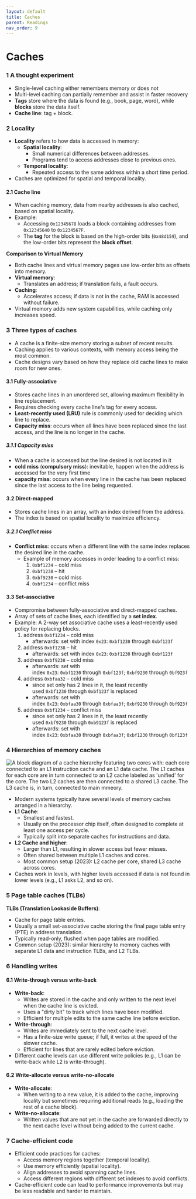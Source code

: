 ```yaml
---
layout: default
title: Caches
parent: Readings
nav_order: 9
---
```

# Caches
### 1 A thought experiment
- Single-level caching either remembers memory or does not
- Multi-level caching can partially remember and assist in faster recovery
- **Tags** store where the data is found (e.g., book, page, word), while **blocks** store the data itself.
- **Cache line**: tag + block.

### 2 Locality
- **Locality** refers to how data is accessed in memory:
    - **Spatial locality**:
        - Small numerical differences between addresses.
        - Programs tend to access addresses close to previous ones.
    - **Temporal locality**:
        - Repeated access to the same address within a short time period.
- Caches are optimized for spatial and temporal locality.
#### 2.1 Cache line
- When caching memory, data from nearby addresses is also cached, based on spatial locality.
- Example:
    - Accessing `0x12345678` loads a block containing addresses from `0x12345640` to `0x1234567F`.
    - The **tag** for the block is based on the high-order bits (`0x48d159`), and the low-order bits represent the **block offset**.

**Comparison to Virtual Memory**
- Both cache lines and virtual memory pages use low-order bits as offsets into memory.
- **Virtual memory**:
    - Translates an address; if translation fails, a fault occurs.
- **Caching**:
    - Accelerates access; if data is not in the cache, RAM is accessed without failure.
- Virtual memory adds new system capabilities, while caching only increases speed.

### 3 Three types of caches
- A cache is a finite-size memory storing a subset of recent results.
- Caching applies to various contexts, with memory access being the most common.
- Cache designs vary based on how they replace old cache lines to make room for new ones.
#### 3.1 Fully-associative
- Stores cache lines in an unordered set, allowing maximum flexibility in line replacement.
- Requires checking every cache line's tag for every access.
- **Least-recently used (LRU)** rule is commonly used for deciding which line to replace.
- **Capacity miss**: occurs when all lines have been replaced since the last access, and the line is no longer in the cache.
##### 3.1.1 Capacity miss
- When a cache is accessed but the line desired is not located in it
- **cold miss** (**compulsory miss**): inevitable, happen when the address is accessed for the very first time
- **capacity miss**: occurs when every line in the cache has been replaced since the last access to the line being requested.
#### 3.2 Direct-mapped
- Stores cache lines in an array, with an index derived from the address.
- The index is based on spatial locality to maximize efficiency.
##### 3.2.1 Conflict miss
- **Conflict miss**: occurs when a different line with the same index replaces the desired line in the cache.
    - Example of memory accesses in order leading to a conflict miss:
        1. `0xbf1234` – cold miss
        2. `0xbf1238` – hit
        3. `0xbf9230` – cold miss
        4. `0xbf1234` – conflict miss
#### 3.3 Set-associative
- Compromise between fully-associative and direct-mapped caches.
- Array of sets of cache lines, each identified by a **set index**.
- Example: A 2-way set associative cache uses a least-recently used policy for replacing blocks.
	1. address `0xbf1234` – cold miss
	    - afterwards: set with index `0x23`: `0xbf1230` through `0xbf123f`
	2. address `0xbf1238` – hit
	    - afterwards: set with index `0x23`: `0xbf1230` through `0xbf123f`
	3. address `0xbf9230` – cold miss
	    - afterwards: set with index `0x23`: `0xbf1230` through `0xbf123f`; `0xbf9230` through `0bf923f`
	4. address `0xbfaa32` – cold miss
	    - since set only has 2 lines in it, the least recently used `0xbf1230` through `0xbf123f` is replaced
	    - afterwards: set with index `0x23`: `0xbfaa30` through `0xbfaa3f`; `0xbf9230` through `0bf923f`
	5. address `0xbf1234` – conflict miss
	    - since set only has 2 lines in it, the least recently used `0xbf9230` through `0xb9123f` is replaced
	    - afterwards: set with index `0x23`: `0xbfaa30` through `0xbfaa3f`; `0xbf1230` through `0bf123f`

### 4 Hierarchies of memory caches

![A block diagram of a cache hierarchy featuring two cores with: each core connected to an L1 instruction cache and an L1 data cache. The L1 caches for each core are in turn connected to an L2 cache labeled as 'unified' for the core. The two L2 caches are then connected to a shared L3 cache. The L3 cache is, in turn, connected to main mmeory.](https://www.cs.virginia.edu/~cr4bd/3130/F2024/Readings/cache-hierarchy.svg)

- Modern systems typically have several levels of memory caches arranged in a hierarchy.
- **L1 Cache**:
    - Smallest and fastest.
    - Usually on the processor chip itself, often designed to complete at least one access per cycle.
    - Typically split into separate caches for instructions and data.
- **L2 Cache and higher**:
    - Larger than L1, resulting in slower access but fewer misses.
    - Often shared between multiple L1 caches and cores.
    - Most common setup (2023): L2 cache per core, shared L3 cache across cores.
- Caches work in levels, with higher levels accessed if data is not found in lower levels (e.g., L1 asks L2, and so on).
### 5 Page table caches (TLBs)
**TLBs (Translation Lookaside Buffers)**:
- Cache for page table entries.
- Usually a small set-associative cache storing the final page table entry (PTE) in address translation.
- Typically read-only, flushed when page tables are modified.
- Common setup (2023): similar hierarchy to memory caches with separate L1 data and instruction TLBs, and L2 TLBs.
### 6 Handling writes

#### 6.1 Write-through versus write-back
- **Write-back**:
    - Writes are stored in the cache and only written to the next level when the cache line is evicted.
    - Uses a "dirty bit" to track which lines have been modified.
    - Efficient for multiple edits to the same cache line before eviction.
- **Write-through**:
    - Writes are immediately sent to the next cache level.
    - Has a finite-size write queue; if full, it writes at the speed of the slower cache.
    - Efficient for lines that are rarely edited before eviction.
- Different cache levels can use different write policies (e.g., L1 can be write-back while L2 is write-through).
#### 6.2 Write-allocate versus write-no-allocate
- **Write-allocate**:
    - When writing to a new value, it is added to the cache, improving locality but sometimes requiring additional reads (e.g., loading the rest of a cache block).
- **Write-no-allocate**:
    - Written values that are not yet in the cache are forwarded directly to the next cache level without being added to the current cache.
### 7 Cache-efficient code
- Efficient code practices for caches:
    - Access memory regions together (temporal locality).
    - Use memory efficiently (spatial locality).
    - Align addresses to avoid spanning cache lines.
    - Access different regions with different set indexes to avoid conflicts.
- Cache-efficient code can lead to performance improvements but may be less readable and harder to maintain.